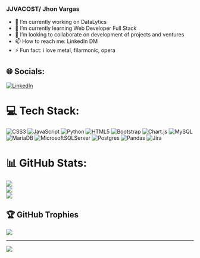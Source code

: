 ### **JJVACOST/ Jhon Vargas**

- 🔭 I’m currently working on DataLytics
- 🌱 I’m currently learning Web Developer Full Stack
- 👯 I’m looking to collaborate on development of projects and ventures
- 📫 How to reach me: LinkedIn DM
- ⚡ Fun fact: i love metal, filarmonic,  opera


## 🌐 Socials:
[![LinkedIn](https://img.shields.io/badge/LinkedIn-%230077B5.svg?logo=linkedin&logoColor=white)](https://linkedin.com/in/https://www.linkedin.com/in/jhon-jairo-vargas-acosta-b9719459/) 

# 💻 Tech Stack:
![CSS3](https://img.shields.io/badge/css3-%231572B6.svg?style=plastic&logo=css3&logoColor=white) ![JavaScript](https://img.shields.io/badge/javascript-%23323330.svg?style=plastic&logo=javascript&logoColor=%23F7DF1E) ![Python](https://img.shields.io/badge/python-3670A0?style=plastic&logo=python&logoColor=ffdd54) ![HTML5](https://img.shields.io/badge/html5-%23E34F26.svg?style=plastic&logo=html5&logoColor=white) ![Bootstrap](https://img.shields.io/badge/bootstrap-%23563D7C.svg?style=plastic&logo=bootstrap&logoColor=white) ![Chart.js](https://img.shields.io/badge/chart.js-F5788D.svg?style=plastic&logo=chart.js&logoColor=white) ![MySQL](https://img.shields.io/badge/mysql-%2300f.svg?style=plastic&logo=mysql&logoColor=white) ![MariaDB](https://img.shields.io/badge/MariaDB-003545?style=plastic&logo=mariadb&logoColor=white) ![MicrosoftSQLServer](https://img.shields.io/badge/Microsoft%20SQL%20Sever-CC2927?style=plastic&logo=microsoft%20sql%20server&logoColor=white) ![Postgres](https://img.shields.io/badge/postgres-%23316192.svg?style=plastic&logo=postgresql&logoColor=white) ![Pandas](https://img.shields.io/badge/pandas-%23150458.svg?style=plastic&logo=pandas&logoColor=white) ![Jira](https://img.shields.io/badge/jira-%230A0FFF.svg?style=plastic&logo=jira&logoColor=white)
# 📊 GitHub Stats:
![](https://github-readme-stats.vercel.app/api?username=JJVACOST&theme=dark&hide_border=false&include_all_commits=true&count_private=true)<br/>
![](https://github-readme-streak-stats.herokuapp.com/?user=JJVACOST&theme=dark&hide_border=false)<br/>
![](https://github-readme-stats.vercel.app/api/top-langs/?username=JJVACOST&theme=dark&hide_border=false&include_all_commits=true&count_private=true&layout=compact)

## 🏆 GitHub Trophies
![](https://github-profile-trophy.vercel.app/?username=JJVACOST&theme=matrix&no-frame=true&no-bg=true&margin-w=4)

---
[![](https://visitcount.itsvg.in/api?id=JJVACOST&icon=0&color=0)](https://visitcount.itsvg.in)

<!-- Proudly created with GPRM ( https://gprm.itsvg.in ) -->
